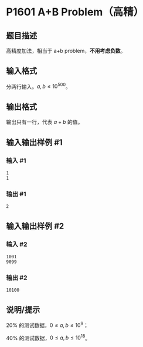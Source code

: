 # P1601 A+B Problem（高精）

## 题目描述

高精度加法，相当于 a+b problem，**不用考虑负数**。

## 输入格式

分两行输入。$a,b \leq 10^{500}$。

## 输出格式

输出只有一行，代表 $a+b$ 的值。

## 输入输出样例 #1

### 输入 #1

```
1
1
```

### 输出 #1

```
2
```

## 输入输出样例 #2

### 输入 #2

```
1001
9099
```

### 输出 #2

```
10100
```

## 说明/提示

$20\%$ 的测试数据，$0\le a,b \le10^9$；

$40\%$ 的测试数据，$0\le a,b \le10^{18}$。